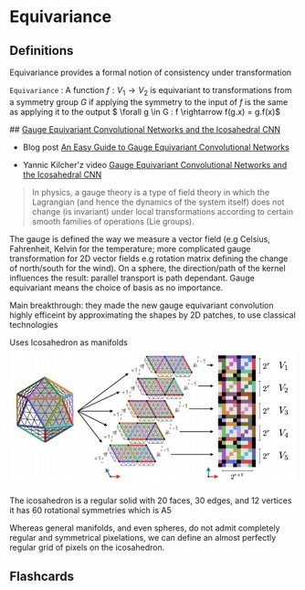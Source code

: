 # Equivariance

## Definitions

Equivariance provides a formal notion of consistency under transformation

`Equivariance`
: A function $f : V_1 \rightarrow V_2$ is equivariant to transformations from a symmetry group $G$ if applying the symmetry to the input of $f$ is the same as applying it to the output $ \forall g \in G : f \rightarrow f(g.x) = g.f(x)$

## [Gauge Equivariant Convolutional Networks and the Icosahedral CNN](https://arxiv.org/abs/1902.04615)

- Blog post [An Easy Guide to Gauge Equivariant Convolutional Networks](https://towardsdatascience.com/an-easy-guide-to-gauge-equivariant-convolutional-networks-9366fb600b70)

- Yannic Kilcher'z video [Gauge Equivariant Convolutional Networks and the Icosahedral CNN ](https://www.youtube.com/watch?v=wZWn7Hm8osA)

> In physics, a gauge theory is a type of field theory in which the Lagrangian (and hence the dynamics of the system itself) does not change (is invariant) under local transformations according to certain smooth families of operations (Lie groups).

The gauge is defined the way we measure a vector field (e.g Celsius, Fahrenheit, Kelvin for the temperature; more complicated gauge transformation for 2D vector fields e.g rotation matrix defining the change of north/south for the wind). On a sphere, the direction/path of the kernel influences the result: parallel transport is path dependant.
Gauge equivariant means the choice of basis as no importance.

Main breakthrough: they made the new gauge equivariant convolution highly efficeint by approximating the shapes by 2D patches, to use classical technologies

Uses Icosahedron as manifolds ![Icosahedron](fig/gauge_equivariance_icosahedron.png)

The icosahedron is a regular solid with 20 faces, 30 edges, and 12 vertices  it has 60 rotational symmetries which is A5

Whereas general manifolds, and even spheres, do not admit completely regular and symmetrical pixelations, we can define an almost perfectly regular grid of pixels on the icosahedron.

## Flashcards